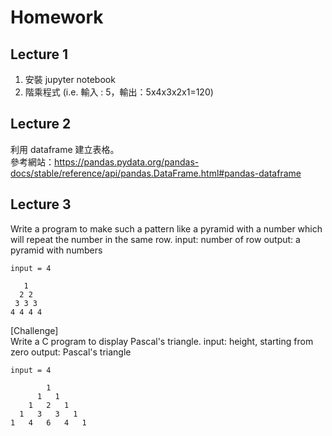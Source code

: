 # Homework
## Lecture 1
1. 安裝 jupyter notebook
2. 階乘程式 (i.e. 輸入 : 5，輸出：5x4x3x2x1=120)  

## Lecture 2
利用 dataframe 建立表格。  
參考網站：https://pandas.pydata.org/pandas-docs/stable/reference/api/pandas.DataFrame.html#pandas-dataframe  

## Lecture 3
Write a program to make such a pattern like a pyramid with a number which will repeat the number in the same row.
input: number of row
output: a pyramid with numbers
```
input = 4

   1
  2 2
 3 3 3
4 4 4 4
```

[Challenge]  
Write a C program to display Pascal's triangle.
input: height, starting from zero
output: Pascal's triangle
```
input = 4

        1
      1   1 
    1   2   1 
  1   3   3   1
1   4   6   4   1 
```